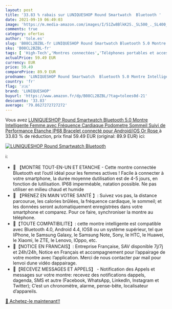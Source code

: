 ```yaml
---
layout: post
title: '33.83 % rabais sur LUNIQUESHOP Round Smartwatch  Bluetooth '
date: 2021-09-19 06:49:03
image: 'https://m.media-amazon.com/images/I/51Zw8BlkK2S._SL500_._SL400_.jpg'
comments: true
category: ofertas
author: 'tole.es'
slug: 'B08CL2BZBL-fr LUNIQUESHOP Round Smartwatch Bluetooth 5.0 Montre...'
sku: 'B08CL2BZBL-fr'
tags: [ 'High-Tech','Montres connectées','Téléphones portables et accessoires','luniqueshop', ]
actualPrice: 59.49 EUR
currency: EUR
price: 59.49
comparePrice: 89.9 EUR
prodname: 'LUNIQUESHOP Round Smartwatch  Bluetooth 5.0 Montre Intelligente Femme avec Fréquence Cardiaque  Podometre Sommeil Suivi de Performance Etanche IP68  Bracelet connecté  pour Android/iOS  Or Rose '
country: 'fr'
flag: '🇫🇷'
brand: 'LUNIQUESHOP'
buyurl: 'https://www.amazon.fr/dp/B08CL2BZBL/?tag=tolees0d-21'
descuento: '33.83'
average: '79.8627272727272'
---
```


Vous avez [LUNIQUESHOP Round Smartwatch  Bluetooth 5.0 Montre Intelligente Femme avec Fréquence Cardiaque  Podometre Sommeil Suivi de Performance Etanche IP68  Bracelet connecté  pour Android/iOS  Or Rose ](https://www.amazon.fr/dp/B08CL2BZBL/?tag=tolees0d-21)  à  33.83 % de réduction, prix final  59.49 EUR (original: 89.9 EUR) ici:

[![LUNIQUESHOP Round Smartwatch  Bluetooth ](https://m.media-amazon.com/images/I/51Zw8BlkK2S._SL500_._SL400_.jpg)](https://www.amazon.fr/dp/B08CL2BZBL/?tag=tolees0d-21)

ℹ️:

- 🌈 【MONTRE TOUT-EN-UN ET ETANCHE - Cette montre connectée Bluetooth est l’outil idéal pour les femmes actives ! Facile à connecter à votre smartphone, la durée moyenne dutilisation est de 4-5 jours, en fonction de lutilisation. IP68 imperméable, natation possible. Ne pas utiliser en milieu chaud et humide
- 🌈 【PRENEZ EN MAIN VOTRE SANTÉ 】: Suivez vos pas, la distance parcourue, les calories brûlées, la fréquence cardiaque, le sommeil; et les données seront automatiquement enregistrées dans votre smartphone et comparez. Pour ce faire, synchroniser la montre au téléphone.
- 🌈【TOUTE COMPATIBILITE】: cette montre intelligente est compatible avec Bluetooth 4.0, Android 4.4, IOS8 ou un système supérieur, tel que liPhone, le Samsung Galaxy, le Samsung Note, Sony, le HTC, le Huawei, le Xiaomi, le ZTE, le Lenovo, lOppo, etc.
- 🌈【NOTICE EN FRANCAIS】: Entreprise Française, SAV disponible 7j/7j et 24h/24h, Notice en Français et accompagnement pour l’appairage de votre montre avec l’application. Merci de nous contacter par mail pour lenvoi dune vidéo dappairage.
- 🌈【RECEVEZ MESSAGES ET APPELS】 - Notification des Appels et messages sur votre montre: recevez des notifications dappels, dagenda, SMS et autre (Facebook, WhatsApp, LinkedIn, Instagram et Twitter); C’est un chronomètre, alarme, pense-bête, localisateur d’appareils.

[🛒 Achetez-le maintenant!!](https://www.amazon.fr/dp/B08CL2BZBL/?tag=tolees0d-21)
